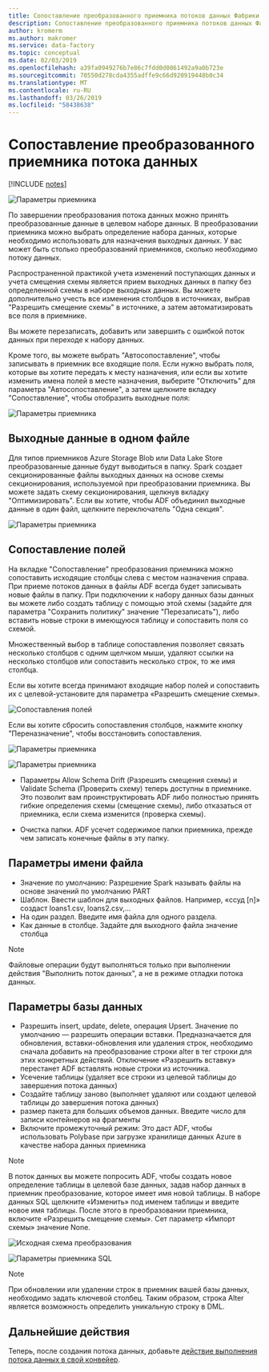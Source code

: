 ```yaml
---
title: Сопоставление преобразованного приемника потоков данных Фабрики данных Azure
description: Сопоставление преобразованного приемника потоков данных Фабрики данных Azure
author: kromerm
ms.author: makromer
ms.service: data-factory
ms.topic: conceptual
ms.date: 02/03/2019
ms.openlocfilehash: a39fa0949276b7e86c7fdd0d0861492a9a0b723e
ms.sourcegitcommit: 70550d278cda4355adffe9c66d920919448b0c34
ms.translationtype: MT
ms.contentlocale: ru-RU
ms.lasthandoff: 03/26/2019
ms.locfileid: "58438638"
---
```

# <a name="mapping-data-flow-sink-transformation"></a>Сопоставление преобразованного приемника потока данных

[!INCLUDE [notes](../../includes/data-factory-data-flow-preview.md)]

![Параметры приемника](media/data-flow/sink1.png "Приемник 1")

По завершении преобразования потока данных можно принять преобразованные данные в целевом наборе данных. В преобразовании приемника можно выбрать определение набора данных, которые необходимо использовать для назначения выходных данных. У вас может быть столько преобразований приемников, сколько необходимо потоку данных.

Распространенной практикой учета изменений поступающих данных и учета смещения схемы является прием выходных данных в папку без определенной схемы в наборе выходных данных. Вы можете дополнительно учесть все изменения столбцов в источниках, выбрав "Разрешить смещение схемы" в источнике, а затем автоматизировать все поля в приемнике.

Вы можете перезаписать, добавить или завершить с ошибкой поток данных при переходе к набору данных.

Кроме того, вы можете выбрать "Автосопоставление", чтобы записывать в приемник все входящие поля. Если нужно выбрать поля, которые вы хотите передать к месту назначения, или если вы хотите изменить имена полей в месте назначения, выберите "Отключить" для параметра "Автосопоставление", а затем щелкните вкладку "Сопоставление", чтобы отобразить выходные поля:

![Параметры приемника](media/data-flow/sink2.png "Приемник 2")

## <a name="output-to-one-file"></a>Выходные данные в одном файле
Для типов приемников Azure Storage Blob или Data Lake Store преобразованные данные будут выводиться в папку. Spark создает секционированные файлы выходных данных на основе схемы секционирования, используемой при преобразовании приемника. Вы можете задать схему секционирования, щелкнув вкладку "Оптимизировать". Если вы хотите, чтобы ADF объединил выходные данные в один файл, щелкните переключатель "Одна секция".

![Параметры приемника](media/data-flow/opt001.png "Параметры приемника")

## <a name="field-mapping"></a>Сопоставление полей

На вкладке "Сопоставление" преобразования приемника можно сопоставить исходящие столбцы слева с местом назначения справа. При приеме потоков данных в файлы ADF всегда будет записывать новые файлы в папку. При подключении к набору данных базы данных вы можете либо создать таблицу с помощью этой схемы (задайте для параметра "Сохранить политику" значение "Перезаписать"), либо вставить новые строки в имеющуюся таблицу и сопоставить поля со схемой.

Множественный выбор в таблице сопоставления позволяет связать несколько столбцов с одним щелчком мыши, удаляют ссылки на несколько столбцов или сопоставить несколько строк, то же имя столбца.

Если вы хотите всегда принимают входящие набор полей и сопоставить их с целевой-установите для параметра «Разрешить смещение схемы».

![Сопоставления полей](media/data-flow/multi1.png "несколько вариантов")

Если вы хотите сбросить сопоставления столбцов, нажмите кнопку "Переназначение", чтобы восстановить сопоставления.

![Параметры приемника](media/data-flow/sink1.png "Приемник 1")

![Параметры приемника](media/data-flow/sink2.png "Приемники")

* Параметры Allow Schema Drift (Разрешить смещения схемы) и Validate Schema (Проверить схему) теперь доступны в приемнике. Это позволит вам проинструктировать ADF либо полностью принять гибкие определения схемы (смещение схемы), либо отказаться от приемника, если схема изменится (проверка схемы).

* Очистка папки. ADF усечет содержимое папки приемника, прежде чем записать конечные файлы в эту папку.

## <a name="file-name-options"></a>Параметры имени файла

   * Значение по умолчанию: Разрешение Spark называть файлы на основе значений по умолчанию PART
   * Шаблон. Ввести шаблон для выходных файлов. Например, «ссуд [n]» создаст loans1.csv, loans2.csv,...
   * На один раздел. Введите имя файла для одного раздела.
   * Как данные в столбце. Задайте для выходного файла значение столбца

> [!NOTE]
> Файловые операции будут выполняться только при выполнении действия "Выполнить поток данных", а не в режиме отладки потока данных.

## <a name="database-options"></a>Параметры базы данных

* Разрешить insert, update, delete, операция Upsert. Значение по умолчанию — разрешить операции вставки. Предназначается для обновления, вставки-обновления или удаления строк, необходимо сначала добавить на преобразование строки alter в тег строки для этих конкретных действий. Отключение «Разрешить вставку» перестанет ADF вставлять новые строки из источника.
* Усечение таблицы (удаляет все строки из целевой таблицы до завершения потока данных)
* Создайте таблицу заново (выполняет удаляют или создают целевой таблицы до завершения потока данных)
* размер пакета для больших объемов данных. Введите число для записи контейнеров на фрагменты
* Включите промежуточный режим: Это даст ADF, чтобы использовать Polybase при загрузке хранилище данных Azure в качестве набора данных приемника

> [!NOTE]
> В поток данных вы можете попросить ADF, чтобы создать новое определение таблицы в целевой базе данных, задав набор данных в приемник преобразование, которое имеет имя новой таблицы. В наборе данных SQL щелкните «Изменить» под именем таблицы и введите новое имя таблицы. После этого в преобразовании приемника, включите «Разрешить смещение схемы». Сет параметр «Импорт схемы» значение None.

![Исходная схема преобразования](media/data-flow/dataset2.png "SQL схемы")

![Параметры приемника SQL](media/data-flow/alter-row2.png "параметры SQL")

> [!NOTE]
> При обновлении или удалении строк в приемник вашей базы данных, необходимо задать ключевой столбец. Таким образом, строка Alter является возможность определить уникальную строку в DML.

## <a name="next-steps"></a>Дальнейшие действия

Теперь, после создания потока данных, добавьте [действие выполнения потока данных в свой конвейер](concepts-data-flow-overview.md).
